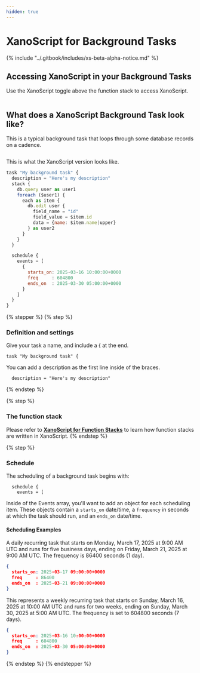 ```yaml
---
hidden: true
---
```


# XanoScript for Background Tasks

{% include "../.gitbook/includes/xs-beta-alpha-notice.md" %}

## Accessing XanoScript in your Background Tasks

Use the XanoScript toggle above the function stack to access XanoScript.

<figure><img src="../.gitbook/assets/CleanShot 2025-03-11 at 15.44.48.gif" alt=""><figcaption></figcaption></figure>

## What does a XanoScript Background Task look like?

This is a typical background task that loops through some database records on a cadence.

<figure><img src="../.gitbook/assets/CleanShot 2025-03-11 at 15.46.24.png" alt=""><figcaption></figcaption></figure>

This is what the XanoScript version looks like.

```javascript
task "My background task" {
  description = "Here's my description"
  stack {
    db.query user as user1
    foreach ($user1) {
      each as item {
        db.edit user {
          field_name = "id"
          field_value = $item.id
          data = {name: $item.name|upper}
        } as user2
      }
    }
  }

  schedule {
    events = [
      {
        starts_on: 2025-03-16 10:00:00+0000
        freq     : 604800
        ends_on  : 2025-03-30 05:00:00+0000
      }
    ]
  }
}
```

{% stepper %}
{% step %}
### Definition and settings

Give your task a name, and include a { at the end.

```
task "My background task" {
```

You can add a description as the first line inside of the braces.

```
  description = "Here's my description"
```
{% endstep %}

{% step %}
### The function stack

Please refer to [**XanoScript for Function Stacks**](fs/#part-2-the-function-stack) to learn how function stacks are written in XanoScript.
{% endstep %}

{% step %}
### Schedule

The scheduling of a background task begins with:

```
  schedule {
    events = [
```

Inside of the Events array, you'll want to add an object for each scheduling item. These objects contain a `starts_on` date/time, a `frequency` in seconds at which the task should run, and an `ends_on` date/time.

#### Scheduling Examples

A daily recurring task that starts on Monday, March 17, 2025 at 9:00 AM UTC and runs for five business days, ending on Friday, March 21, 2025 at 9:00 AM UTC. The frequency is 86400 seconds (1 day).

```json
{
  starts_on: 2025-03-17 09:00:00+0000
  freq     : 86400
  ends_on  : 2025-03-21 09:00:00+0000
}
```

This represents a weekly recurring task that starts on Sunday, March 16, 2025 at 10:00 AM UTC and runs for two weeks, ending on Sunday, March 30, 2025 at 5:00 AM UTC. The frequency is set to 604800 seconds (7 days).

```json
{
  starts_on: 2025-03-16 10:00:00+0000
  freq     : 604800
  ends_on  : 2025-03-30 05:00:00+0000
}
```
{% endstep %}
{% endstepper %}
